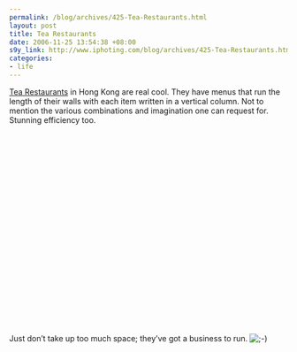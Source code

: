 ```yaml
--- 
permalink: /blog/archives/425-Tea-Restaurants.html
layout: post
title: Tea Restaurants
date: 2006-11-25 13:54:38 +08:00
s9y_link: http://www.iphoting.com/blog/archives/425-Tea-Restaurants.html
categories: 
- life
---
```

<p class="whiteline"><p><a onclick="_gaq.push(['_trackPageview', '/extlink/en.wikipedia.org/wiki/Cha_chaan_teng']);"  href="http://en.wikipedia.org/wiki/Cha_chaan_teng">Tea Restaurants</a> in Hong Kong are real cool. They have menus that run the length of their walls with each item written in a vertical column. Not to mention the various combinations and imagination one can request for. Stunning efficiency too.</p>
</p><p class="whiteline"><p><object width="425" height="350"><param name="movie" value="http://www.youtube.com/v/s-JKHQtGbDA"></param><param name="wmode" value="transparent"></param><embed src="http://www.youtube.com/v/s-JKHQtGbDA" type="application/x-shockwave-flash" wmode="transparent" width="425" height="350"></embed></object></p>
</p><p class="break"><p>Just don&#8217;t take up too much space; they&#8217;ve got a business to run. <img src="http://static-s3.iphoting.com/blog/templates/default/img/emoticons/wink.png" alt=";-)" style="display: inline; vertical-align: bottom;" class="emoticon" /></p></p>
